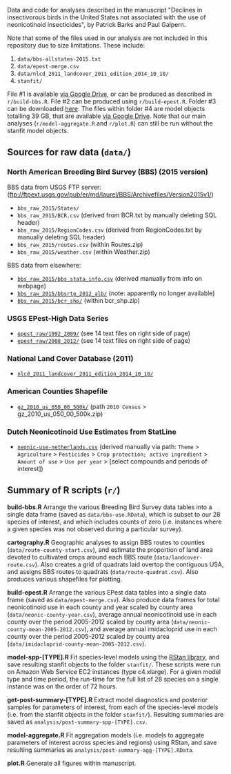 
Data and code for analyses described in the manuscript "Declines in insectivorous birds in the United States not associated with the use of neonicotinoid insecticides", by Patrick Barks and Paul Galpern.

Note that some of the files used in our analysis are not included in this repository due to size limitations. These include:
1. `data/bbs-allstates-2015.txt`
2. `data/epest-merge.csv`
3. `data/nlcd_2011_landcover_2011_edition_2014_10_10/`
4. `stanfit/`

File #1 is available [via Google Drive](https://drive.google.com/open?id=1y8qVG9-AMW5WUejfpPhxOly3XCjKp012), or can be produced as described in `r/build-bbs.R`. File #2 can be produced using `r/build-epest.R`. Folder #3 can be downloaded [here](https://www.mrlc.gov/nlcd06_data.php). The files within folder #4 are model objects totalling 39 GB, that are available [via Google Drive](https://drive.google.com/open?id=1y8qVG9-AMW5WUejfpPhxOly3XCjKp012). Note that our main analyses (`r/model-aggregate.R` and `r/plot.R`) can still be run without the stanfit model objects.



## Sources for raw data (`data/`)

### North American Breeding Bird Survey (BBS) (2015 version)
BBS data from USGS FTP server: (ftp://ftpext.usgs.gov/pub/er/md/laurel/BBS/Archivefiles/Version2015v1/)
- `bbs_raw_2015/States/`
- `bbs_raw_2015/BCR.csv` (derived from BCR.txt by manually deleting SQL header)
- `bbs_raw_2015/RegionCodes.csv` (derived from RegionCodes.txt by manually deleting SQL header)
- `bbs_raw_2015/routes.csv` (within Routes.zip)
- `bbs_raw_2015/weather.csv` (within Weather.zip)

BBS data from elsewhere:
- [`bbs_raw_2015/bbs_stata_info.csv`](https://www.pwrc.usgs.gov/bbs/stratanames/index.html) (derived manually from info on webpage)
- [`bbs_raw_2015/bbsrte_2012_alb/`](https://www.mbr-pwrc.usgs.gov/bbs/geographic_information/geographic_information_products_.htm) (note: apparently no longer available)
- [`bbs_raw_2015/bcr_shp/`](https://www.pwrc.usgs.gov/bba/index.cfm?fa=bba.getData) (within bcr_shp.zip)

### USGS EPest-High Data Series
- [`epest_raw/1992_2009/`](https://pubs.usgs.gov/ds/752/) (see 14 text files on right side of page)
- [`epest_raw/2008_2012/`](https://pubs.usgs.gov/ds/0907/) (see 14 text files on right side of page)

### National Land Cover Database (2011)
- [`nlcd_2011_landcover_2011_edition_2014_10_10/`](https://www.mrlc.gov/nlcd11_data.php)

### American Counties Shapefile
- [`gz_2010_us_050_00_500k/`](https://www.census.gov/geo/maps-data/data/cbf/cbf_counties.html) (path `2010 Census` > gz_2010_us_050_00_500k.zip)

### Dutch Neonicotinoid Use Estimates from StatLine
- [`neonic-use-netherlands.csv`](http://statline.cbs.nl/statweb) (derived manually via path: `Theme` > `Agriculture` > `Pesticides` > `Crop protection; active ingredient` > `Amount of use` > `Use per year` > [select compounds and periods of interest])



## Summary of R scripts (`r/`)

**build-bbs.R** Arrange the various Breeding Bird Survey data tables into a single data frame (saved as `data/bbs-use.RData`), which is subset to our 28 species of interest, and which includes counts of zero (i.e. instances where a given species was not observed during a particular survey).

**cartography.R** Geographic analyses to assign BBS routes to counties (`data/route-county-start.csv`), and estimate the proportion of land area devoted to cultivated crops around each BBS route (`data/landcover-route.csv`). Also creates a grid of quadrats laid overtop the contiguous USA, and assigns BBS routes to quadrats (`data/route-quadrat.csv`). Also produces various shapefiles for plotting.

**build-epest.R** Arrange the various EPest data tables into a single data frame (saved as `data/epest-merge.csv`). Also produce data frames for total neonicotinoid use in each county and year scaled by county area (`data/neonic-county-year.csv`), average annual neonicotinoid use in each county over the period 2005-2012 scaled by county area (`data/neonic-county-mean-2005-2012.csv`), and average annual imidacloprid use in each county over the period 2005-2012 scaled by county area (`data/imidacloprid-county-mean-2005-2012.csv`).

**model-spp-[TYPE].R** Fit species-level models using the [RStan library](http://mc-stan.org/users/interfaces/rstan), and save resulting stanfit objects to the folder `stanfit/`. These scripts were run on Amazon Web Service EC2 instances (type c4.xlarge). For a given model type and time period, the run-time for the full list of 28 species on a single instance was on the order of 72 hours.

**get-post-summary-[TYPE].R** Extract model diagnostics and posterior samples for parameters of interest, from each of the species-level models (i.e. from the stanfit objects in the folder `stanfit/`). Resulting summaries are saved as `analysis/post-summary-spp-[TYPE].csv`.

**model-aggregate.R** Fit aggregation models (i.e. models to aggregate parameters of interest across species and regions) using RStan, and save resulting summaries as `analysis/post-summary-agg-[TYPE].RData`.

**plot.R** Generate all figures within manuscript.
